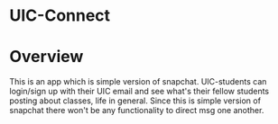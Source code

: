# UIC-Connect


# Overview

This is an app which is simple version of snapchat.  UIC-students can login/sign up  with  their UIC email and see what's their fellow  students  posting about classes, life in general. Since this is simple version of snapchat there won't be any functionality to direct msg  one another.
